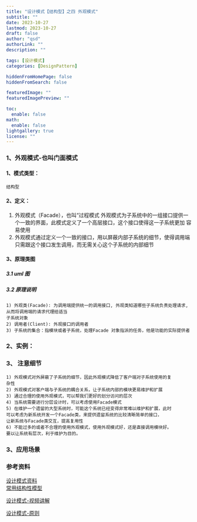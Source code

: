 ```yaml
---
title: "设计模式【结构型】之四 外观模式"
subtitle: ""
date: 2023-10-27 
lastmod: 2023-10-27
draft: false
author: "qsd"
authorLink: ""
description: ""

tags: [设计模式]
categories: [DesignPattern]

hiddenFromHomePage: false
hiddenFromSearch: false

featuredImage: ""
featuredImagePreview: ""

toc:
  enable: false
math:
  enable: false
lightgallery: true
license: ""
---
```


### 1、外观模式-也叫门面模式
#### 1、模式类型：
    结构型
#### 2、定义：
 1) 外观模式（Facade），也叫“过程模式
   外观模式为子系统中的一组接口提供一个一致的界面，此模式定义了一个高层接口，这个接口使得这一子系统更加
容易使用
1) 外观模式通过定义一个一致的接口，用以屏蔽内部子系统的细节，使得调用端
只需跟这个接口发生调用，而无需关心这个子系统的内部细节

#### 3、原理类图
##### 3.1 uml 图

##### 3.2 原理说明
```
1) 外观类(Facade): 为调用端提供统一的调用接口, 外观类知道哪些子系统负责处理请求,从而将调用端的请求代理给适当
子系统对象
2) 调用者(Client): 外观接口的调用者
3) 子系统的集合：指模块或者子系统，处理Facade 对象指派的任务，他是功能的实际提供者

```
### 2、实例：

### 3、 注意细节
```
1) 外观模式对外屏蔽了子系统的细节，因此外观模式降低了客户端对子系统使用的复
杂性
2) 外观模式对客户端与子系统的耦合关系，让子系统内部的模块更易维护和扩展
3) 通过合理的使用外观模式，可以帮我们更好的划分访问的层次
4) 当系统需要进行分层设计时，可以考虑使用Facade模式
5) 在维护一个遗留的大型系统时，可能这个系统已经变得非常难以维护和扩展，此时
可以考虑为新系统开发一个Facade类，来提供遗留系统的比较清晰简单的接口，
让新系统与Facade类交互，提高复用性
6) 不能过多的或者不合理的使用外观模式，使用外观模式好，还是直接调用模块好。
要以让系统有层次，利于维护为目的。

```




### 3、应用场景






   




### 参考资料
 [设计模式资料](http://www.jasongj.com/design_pattern/simple_factory/)</BR>
 [常用结构性模型](https://www.jianshu.com/p/b2c08a670299)

 [设计模式-视频讲解](https://www.bilibili.com/video/BV1G4411c7N4?p=6&vd_source=7c47b6d72612787b009ac686785b509a)

 [设计模式-原则](https://github-yuteng.github.io/2019/08/01/%E8%AE%BE%E8%AE%A1%E6%A8%A1%E5%BC%8F%E4%B8%83%E5%A4%A7%E5%8E%9F%E5%88%99/)
 <!--more-->